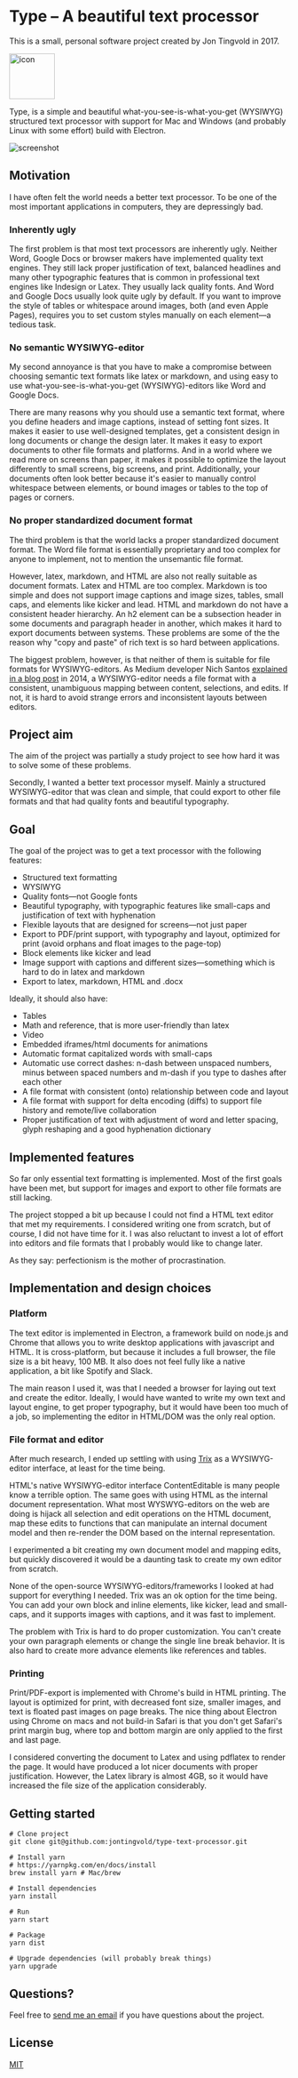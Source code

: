 
Type – A beautiful text processor
====

This is a small, personal software project created by Jon Tingvold in 2017. 

<img src="icons/readme-icon.png" alt="icon" width="82" height="82" />

Type, is a simple and beautiful what-you-see-is-what-you-get (WYSIWYG) structured text processor with support for Mac and Windows (and probably Linux with some effort) build with Electron. 

![screenshot](screenshot.png)

Motivation
----------

I have often felt the world needs a better text processor. To be one of the most important applications in computers, they are depressingly bad. 

### Inherently ugly

The first problem is that most text processors are inherently ugly. Neither Word, Google Docs or browser makers have implemented quality text engines. They still lack proper justification of text, balanced headlines and many other typographic features that is common in professional text engines like Indesign or Latex. They usually lack quality fonts. And Word and Google Docs usually look quite ugly by default. If you want to improve the style of tables or whitespace around images, both (and even Apple Pages), requires you to set custom styles manually on each element—a tedious task.

### No semantic WYSIWYG-editor

My second annoyance is that you have to make a compromise between choosing semantic text formats like latex or markdown, and using easy to use what-you-see-is-what-you-get (WYSIWYG)-editors like Word and Google Docs. 

There are many reasons why you should use a semantic text format, where you define headers and image captions, instead of setting font sizes. It makes it easier to use well-designed templates, get a consistent design in long documents or change the design later. It makes it easy to export documents to other file formats and platforms. And in a world where we read more on screens than paper, it makes it possible to optimize the layout differently to small screens, big screens, and print. Additionally, your documents often look better because it's easier to manually control whitespace between elements, or bound images or tables to the top of pages or corners.

### No proper standardized document format

The third problem is that the world lacks a proper standardized document format. The Word file format is essentially proprietary and too complex for anyone to implement, not to mention the unsemantic file format. 

However, latex, markdown, and HTML are also not really suitable as document formats. Latex and HTML are too complex. Markdown is too simple and does not support image captions and image sizes, tables, small caps, and elements like kicker and lead. HTML and markdown do not have a consistent header hierarchy. An h2 element can be a subsection header in some documents and paragraph header in another, which makes it hard to export documents between systems. These problems are some of the the reason why "copy and paste" of rich text is so hard between applications. 

The biggest problem, however, is that neither of them is suitable for file formats for WYSIWYG-editors. As Medium developer Nich Santos [explained in a blog post](https://medium.engineering/why-contenteditable-is-terrible-122d8a40e480) in 2014, a WYSIWYG-editor needs a file format with a consistent, unambiguous mapping between content, selections, and edits. If not, it is hard to avoid strange errors and inconsistent layouts between editors.

## Project aim

The aim of the project was partially a study project to see how hard it was to solve some of these problems. 

Secondly, I wanted a better text processor myself. Mainly a structured WYSIWYG-editor that was clean and simple, that could export to other file formats and that had quality fonts and beautiful typography.

Goal
----

The goal of the project was to get a text processor with the following features:

- Structured text formatting
- WYSIWYG
- Quality fonts—not Google fonts
- Beautiful typography, with typographic features like small-caps and justification of text with hyphenation
- Flexible layouts that are designed for screens—not just paper
- Export to PDF/print support, with typography and layout, optimized for print (avoid orphans and float images to the page-top)
- Block elements like kicker and lead
- Image support with captions and different sizes—something which is hard to do in latex and markdown
- Export to latex, markdown, HTML and .docx

Ideally, it should also have:

- Tables
- Math and reference, that is more user-friendly than latex
- Video
- Embedded iframes/html documents for animations
- Automatic format capitalized words with small-caps
- Automatic use correct dashes: n-dash between unspaced numbers, minus between spaced numbers and m-dash if you type to dashes after each other
- A file format with consistent (onto) relationship between code and layout
- A file format with support for delta encoding (diffs) to support file history and remote/live collaboration
- Proper justification of text with adjustment of word and letter spacing, glyph reshaping and a good hyphenation dictionary

Implemented features
--------------------

So far only essential text formatting is implemented. Most of the first goals have been met, but support for images and export to other file formats are still lacking.

The project stopped a bit up because I could not find a HTML text editor that met my requirements. I considered writing one from scratch, but of course, I did not have time for it. I was also reluctant to invest a lot of effort into editors and file formats that I probably would like to change later.

As they say: perfectionism is the mother of procrastination.

Implementation and design choices
---------------------------------

### Platform

The text editor is implemented in Electron, a framework build on node.js and Chrome that allows you to write desktop applications with javascript and HTML. It is cross-platform, but because it includes a full browser, the file size is a bit heavy, 100 MB. It also does not feel fully like a native application, a bit like Spotify and Slack.

The main reason I used it, was that I needed a browser for laying out text and create the editor. Ideally, I would have wanted to write my own text and layout engine, to get proper typography, but it would have been too much of a job, so implementing the editor in HTML/DOM was the only real option.

### File format and editor

After much research, I ended up settling with using [Trix](https://trix-editor.org) as a WYSIWYG-editor interface, at least for the time being.

HTML's native WYSIWYG-editor interface ContentEditable is many people know a terrible option. The same goes with using HTML as the internal document representation. What most WYSWYG-editors on the web are doing is hijack all selection and edit operations on the HTML document, map these edits to functions that can manipulate an internal document model and then re-render the DOM based on the internal representation. 

I experimented a bit creating my own document model and mapping edits, but quickly discovered it would be a daunting task to create my own editor from scratch.

None of the open-source WYSIWYG-editors/frameworks I looked at had support for everything I needed. Trix was an ok option for the time being. You can add your own block and inline elements, like kicker, lead and small-caps, and it supports images with captions, and it was fast to implement. 

The problem with Trix is hard to do proper customization. You can't create your own paragraph elements or change the single line break behavior. It is also hard to create more advance elements like references and tables.

### Printing

Print/PDF-export is implemented with Chrome's build in HTML printing. The layout is optimized for print, with decreased font size, smaller images, and text is floated past images on page breaks. The nice thing about Electron using Chrome on macs and not build-in Safari is that you don't get Safari's print margin bug, where top and bottom margin are only applied to the first and last page.

I considered converting the document to Latex and using pdflatex to render the page. It would have produced a lot nicer documents with proper justification. However, the Latex library is almost 4GB, so it would have increased the file size of the application considerably.

Getting started
---

    # Clone project
    git clone git@github.com:jontingvold/type-text-processor.git
    
    # Install yarn
    # https://yarnpkg.com/en/docs/install
    brew install yarn # Mac/brew
    
    # Install dependencies
    yarn install
    
    # Run
    yarn start
    
    # Package
    yarn dist
    
    # Upgrade dependencies (will probably break things)
    yarn upgrade

Questions?
----------

Feel free to [send me an email](http://www.jontingvold.no/) if you have questions about the project.

License
-------

[MIT](LICENSE)

